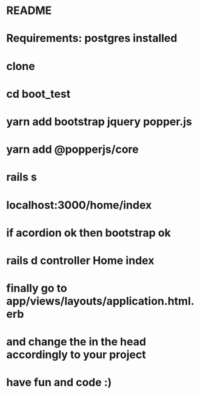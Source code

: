 # README
# Requirements: postgres installed
# 
# clone
# cd boot_test
# yarn add bootstrap jquery popper.js
# yarn add @popperjs/core
# 
# rails s
# localhost:3000/home/index
# if acordion ok then bootstrap ok
# rails d controller Home index
# 
# finally go to app/views/layouts/application.html.erb
# and change the <title>BootTest</title> in the head accordingly to your project
# have fun and code :)
